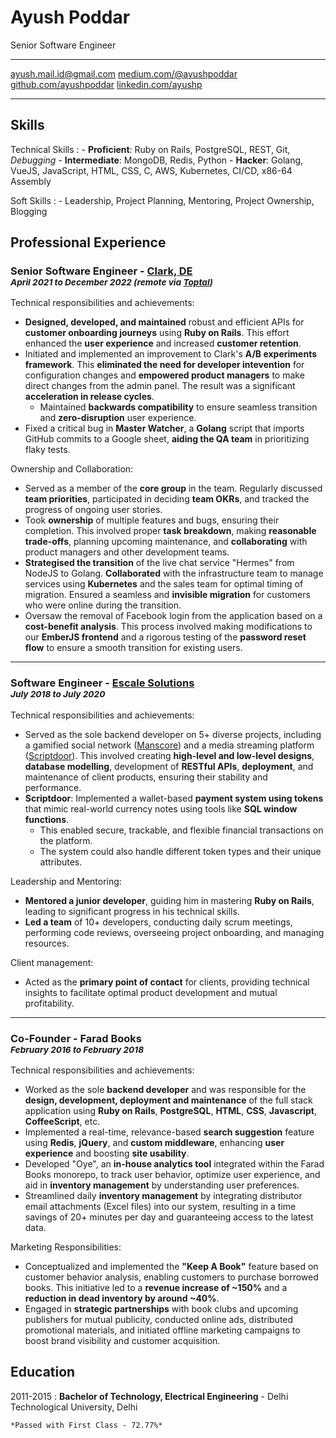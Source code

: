 <div id='title'>

Ayush Poddar
============

Senior Software Engineer

</div>


<div id='links'>

-------------------                                     ----------------------------
<ayush.mail.id@gmail.com>                                 [medium.com/@ayushpoddar](https://medium.com/@ayushpoddar)
[github.com/ayushpoddar](https://github.com/ayushpoddar)        [linkedin.com/ayushp](https://www.linkedin.com/in/ayushp/)
-------------------                                     ----------------------------

</div>


Skills
--------------------

<div class='list-with-margin'>

Technical Skills
:   - __Proficient__: Ruby on Rails, PostgreSQL, REST, Git, _Debugging_
    - __Intermediate__: MongoDB, Redis, Python
    - __Hacker__: Golang, VueJS, JavaScript, HTML, CSS, C, AWS, Kubernetes, CI/CD, x86-64 Assembly

Soft Skills
:   - Leadership, Project Planning, Mentoring, Project Ownership, Blogging

</div>


Professional Experience
----------

### Senior Software Engineer - [Clark, DE](https://www.clark.de/)<br><small class='text-normal'>_April 2021 to December 2022 (remote via [Toptal](https://www.toptal.com/))_</small>

<div class='experience-type'>
Technical responsibilities and achievements:
</div>

- **Designed, developed, and maintained** robust and efficient APIs for **customer onboarding journeys** using **Ruby on Rails**. This effort enhanced the **user experience** and increased **customer retention**.
- Initiated and implemented an improvement to Clark's **A/B experiments framework**. This **eliminated the need for developer intevention** for configuration changes and **empowered product managers** to make direct changes from the admin panel. The result was a significant **acceleration in release cycles**.
    - Maintained **backwards compatibility** to ensure seamless transition and **zero-disruption** user experience.
- Fixed a critical bug in **Master Watcher**, a **Golang** script that imports GitHub commits to a Google sheet, **aiding the QA team** in prioritizing flaky tests.

<div class='experience-type'>
Ownership and Collaboration:
</div>

- Served as a member of the **core group** in the team. Regularly discussed **team priorities**, participated in deciding **team OKRs**, and tracked the progress of ongoing user stories.
- Took **ownership** of multiple features and bugs, ensuring their completion. This involved proper **task breakdown**, making **reasonable trade-offs**, planning upcoming maintenance, and **collaborating** with product managers and other development teams.
- **Strategised the transition** of the live chat service "Hermes" from NodeJS to Golang. **Collaborated** with the infrastructure team to manage services using **Kubernetes** and the sales team for optimal timing of migration. Ensured a seamless and **invisible migration** for customers who were online during the transition.
- Oversaw the removal of Facebook login from the application based on a **cost-benefit analysis**. This process involved making modifications to our **EmberJS frontend** and a rigorous testing of the **password reset flow** to ensure a smooth transition for existing users.

<hr class='short-line' />

### Software Engineer - [Escale Solutions](https://www.escalesolutions.com/)<br><small class='text-normal'>_July 2018 to July 2020_</small>

<div class='experience-type'>
Technical responsibilities and achievements:
</div>

- Served as the sole backend developer on 5+ diverse projects, including a gamified social network ([Manscore](https://www.manscore.com/)) and a media streaming platform ([Scriptdoor](https://scriptdoor.com/)). This involved creating **high-level and low-level designs**, **database modelling**, development of **RESTful APIs**, **deployment**, and maintenance of client products, ensuring their stability and performance.
- **Scriptdoor**: Implemented a wallet-based **payment system using tokens** that mimic real-world currency notes using tools like **SQL window functions**.
    - This enabled secure, trackable, and flexible financial transactions on the platform.
    - The system could also handle different token types and their unique attributes.

<div class='experience-type'>
Leadership and Mentoring:
</div>

- **Mentored a junior developer**, guiding him in mastering **Ruby on Rails**, leading to significant progress in his technical skills.
- **Led a team** of 10+ developers, conducting daily scrum meetings, performing code reviews, overseeing project onboarding, and managing resources.

<div class='experience-type'>
Client management:
</div>

- Acted as the **primary point of contact** for clients, providing technical insights to facilitate optimal product development and mutual profitability.

<hr class='short-line' />

### Co-Founder - Farad Books<br><small class='text-normal'>_February 2016 to February 2018_</small>

<div class='experience-type'>
Technical responsibilities and achievements:
</div>

- Worked as the sole **backend developer** and was responsible for the **design, development, deployment and maintenance** of the full stack application using **Ruby on Rails**, **PostgreSQL**, **HTML**, **CSS**, **Javascript**, **CoffeeScript**, etc.
- Implemented a real-time, relevance-based **search suggestion** feature using **Redis**, **jQuery**, and **custom middleware**, enhancing __user experience__ and boosting __site usability__.
- Developed "Oye", an **in-house analytics tool** integrated within the Farad Books monorepo, to track user behavior, optimize user experience, and aid in **inventory management** by understanding user preferences.
- Streamlined daily __inventory management__ by integrating distributor email attachments (Excel files) into our system, resulting in a time savings of 20+ minutes per day and guaranteeing access to the latest data.


<div class='experience-type'>
Marketing Responsibilities:
</div>

- Conceptualized and implemented the __"Keep A Book"__ feature based on customer behavior analysis, enabling customers to purchase borrowed books. This initiative led to a __revenue increase of ~150%__ and a __reduction in dead inventory by around ~40%__.
- Engaged in __strategic partnerships__ with book clubs and upcoming publishers for mutual publicity, conducted online ads, distributed promotional materials, and initiated offline marketing campaigns to boost brand visibility and customer acquisition.

Education
---------

2011-2015
:   **Bachelor of Technology, Electrical Engineering** - Delhi Technological University, Delhi

    *Passed with First Class - 72.77%*
